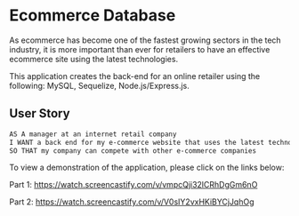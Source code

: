 # Ecommerce Database

As ecommerce has become one of the fastest growing sectors in the tech industry, it is more important than ever for retailers to have an effective ecommerce site using the latest technologies. 

This application creates the back-end for an online retailer using the following: MySQL, Sequelize, Node.js/Express.js. 

## User Story

```md
AS A manager at an internet retail company
I WANT a back end for my e-commerce website that uses the latest technologies
SO THAT my company can compete with other e-commerce companies
```

To view a demonstration of the application, please click on the links below:

Part 1: https://watch.screencastify.com/v/vmpcQji32lCRhDgGm6nO

Part 2: https://watch.screencastify.com/v/V0sIY2vxHKiBYCjJqhOg

